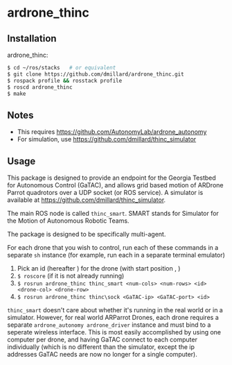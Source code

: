 ardrone\_thinc
=============

Installation
------------

ardrone\_thinc:

```bash
$ cd ~/ros/stacks   # or equivalent
$ git clone https://github.com/dmillard/ardrone_thinc.git
$ rospack profile && rosstack profile
$ roscd ardrone_thinc
$ make
```

Notes
-----

* This requires https://github.com/AutonomyLab/ardrone_autonomy
* For simulation, use https://github.com/dmillard/thinc_simulator

Usage
-----

This package is designed to provide an endpoint for the Georgia Testbed for
Autonomous Control (GaTAC), and allows grid based motion of ARDrone Parrot
quadrotors over a UDP socket (or ROS service).  A simulator is available at
https://github.com/dmillard/thinc_simulator.

The main ROS node is called `thinc_smart`.  SMART stands for Simulator for the
Motion of Autonomous Robotic Teams.

The package is designed to be specifically multi-agent.

For each drone that you wish to control, run each of these commands in a
separate `sh` instance (for example, run each in a separate terminal emulator)

1. Pick an id (hereafter <id>) for the drone (with start position <drone-col>,
<drone-row>)
2. `$ roscore` (if it is not already running)
3. `$ rosrun ardrone_thinc thinc_smart <num-cols> <num-rows> <id> <drone-col>
<drone-row>`
4. `$ rosrun ardrone_thinc thinc\sock <GaTAC-ip> <GaTAC-port> <id>`

`thinc_smart` doesn't care about whether it's running in the real world or in
a simulator.  However, for real world ARParrot Drones, each drone requires a
separate `ardrone_autonomy ardrone_driver` instance and must bind to a
seperate wireless interface.  This is most easily accomplished by using one
computer per drone, and having GaTAC connect to each computer individually
(which is no different than the simulator, except the ip addresses GaTAC needs
are now no longer for a single computer).
